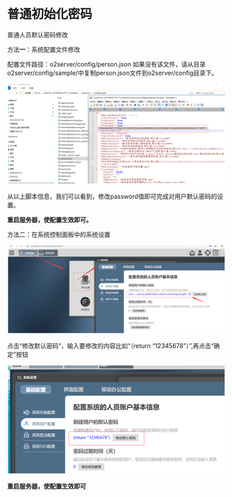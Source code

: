 # 普通初始化密码

普通人员默认密码修改

方法**一**：系统配置文件修改

配置文件路径：o2server/config/person.json 如果没有该文件，请从目录o2server/config/sample/中复制person.json文件到o2server/config目录下。

![](../../.gitbook/assets/image%20%28106%29.png)


从以上脚本信息，我们可以看到，修改password值即可完成对用户默认密码的设置。

**重启服务器，使配置生效即可。**

方法二：在系统控制面板中的系统设置

![](../../.gitbook/assets/image%20%28134%29.png)

点击“修改默认密码”，输入要修改的内容比如“（return “12345678”）”,再点击“确定”按钮

![](../../.gitbook/assets/image%20%286%29.png)

**重启服务器，使配置生效即可**

